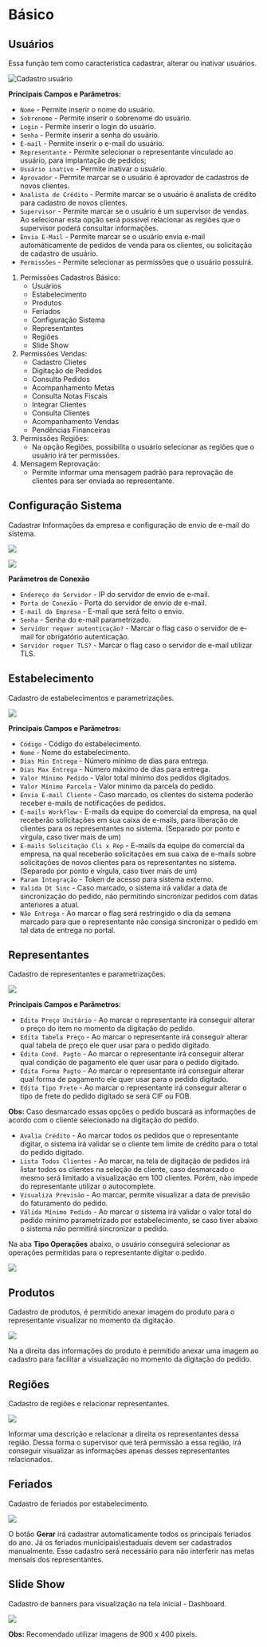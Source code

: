 # Básico

## Usuários

Essa função tem como caracteristica cadastrar, alterar ou inativar usuários.

![](./img/basico/img1.png "Cadastro usuário")

**Principais Campos e Parâmetros:**

* `Nome` - Permite inserir o nome do usuário.
* `Sobrenome` - Permite inserir o sobrenome do usuário.
* `Login` - Permite inserir o login do usuário.
* `Senha` - Permite inserir a senha do usuário.
* `E-mail` - Permite inserir o e-mail do usuário.
* `Representante` - Permite selecionar o representante vinculado ao usuário, para implantação de pedidos;
* `Usuário inativo` - Permite inativar o usuário.
* `Aprovador` - Permite marcar se o usuário é aprovador de cadastros de novos clientes.
* `Analista de Crédito` - Permite marcar se o usuário é analista de crédito para cadastro de novos clientes.
* `Supervisor` - Permite marcar se o usuário é um supervisor de vendas. Ao selecionar esta opção será possivel relacionar as regiões que o supervisor poderá consultar informações.
* `Envia E-Mail` - Permite marcar se o usuário envia e-mail automáticamente de pedidos de venda para os clientes, ou solicitação de cadastro de usuário.
* `Permissões` - Permite selecionar as permissões que o usuário possuirá. 

1. Permissões Cadastros Básico:
    - Usuários
    - Estabelecimento
    - Produtos
    - Feriados
    - Configuração Sistema
    - Representantes
    - Regiões
    - Slide Show
2. Permissões Vendas:
    - Cadastro Clietes
    - Digitação de Pedidos
    - Consulta Pedidos
    - Acompanhamento Metas
    - Consulta Notas Fiscais
    - Integrar Clientes
    - Consulta Clientes
    - Acompanhamento Vendas
    - Pendências Financeiras    
3. Permissões Regiões:
    - Na opção Regiões, possibilita o usuário selecionar as regiões que o usuário irá ter permissões.
4. Mensagem Reprovação:
    - Permite informar uma mensagem padrão para reprovação de clientes para ser enviada ao representante.

## Configuração Sistema

Cadastrar Informações da empresa e configuração de envio de e-mail do sistema.

![](./img/basico/img2.png)

![](./img/basico/img3.png)

**Parâmetros de Conexão**

* `Endereço do Servidor` - IP do servidor de envio de e-mail.
* `Porta de Conexão` - Porta do servidor de envio de e-mail.
* `E-mail da Empresa` - E-mail que será feito o envio. 
* `Senha` - Senha do e-mail parametrizado.
* `Servidor requer autenticação?` - Marcar o flag caso o servidor de e-mail for obrigatório autenticação.
* `Servidor requer TLS?` - Marcar o flag caso o servidor de e-mail utilizar TLS.

## Estabelecimento

Cadastro de estabelecimentos e parametrizações.

![](./img/basico/img4.png)

**Principais Campos e Parâmetros:**

* `Código` - Código do estabelecimento.
* `Nome` - Nome do estabelecimento.
* `Dias Min Entrega` - Número mínimo de dias para entrega.
* `Dias Max Entrega` - Número máximo de dias para entrega.
* `Valor Mínimo Pedido` - Valor total mínimo dos pedidos digitados.
* `Valor Mínimo Parcela` - Valor mínimo da parcela do pedido.
* `Envia E-mail Cliente` - Caso marcado, os clientes do sistema poderão receber e-mails de notificações de pedidos. 
* `E-mails Workflow` - E-mails da equipe do comercial da empresa, na qual receberão solicitações em sua caixa de e-mails, para liberação de clientes para os representantes no sistema. (Separado por ponto e vírgula, caso tiver mais de um)
* `E-mails Solicitação Cli x Rep` -  E-mails da equipe do comercial da empresa, na qual receberão solicitações em sua caixa de e-mails sobre solicitações de novos clientes para os representantes no sistema. (Separado por ponto e vírgula, caso tiver mais de um)
* `Param Integração` - Token de acesso para sistema externo. 
* `Valida Dt Sinc` - Caso marcado, o sistema irá validar a data de sincronização do pedido, não permitindo sincronizar pedidos com datas anteriores a atual.
* `Não Entrega` - Ao marcar o flag será restringido o dia da semana marcado para que o representante não consiga sincronizar o pedido em tal data de entrega no portal. 

## Representantes

Cadastro de representantes e parametrizações.

![](./img/basico/img5.png)

**Principais Campos e Parâmetros:**

* `Edita Preço Unitário` - Ao marcar o representante irá conseguir alterar o preço do item no momento da digitação do pedido.
* `Edita Tabela Preço` - Ao marcar o representante irá conseguir alterar qual tabela de preço ele quer usar para o pedido digitado.
* `Edita Cond. Pagto` - Ao marcar o representante irá conseguir alterar qual condição de pagamento ele quer usar para o pedido digitado.
* `Edita Forma Pagto` - Ao marcar o representante irá conseguir alterar qual forma de pagamento ele quer usar para o pedido digitado.
* `Edita Tipo Frete` - Ao marcar o representante irá conseguir alterar o tipo de frete do pedido digitado se será CIF ou FOB.

**Obs:** Caso desmarcado essas opções o pedido buscará as informações de acordo com o cliente selecionado na digitação do pedido.

* `Avalia Crédito` - Ao marcar todos os pedidos que o representante digitar, o sistema irá validar se o cliente tem limite de crédito para o total do pedido digitado.
* `Lista Todos Clientes` - Ao marcar, na tela de digitação de pedidos irá listar todos os clientes na seleção de cliente, caso desmarcado o mesmo será limitado a visualização em 100 clientes. Porém, não impede do representante utilizar o autocomplete.
* `Visualiza Previsão` - Ao marcar, permite visualizar a data de previsão do faturamento do pedido.
* `Válida Mínimo Pedido` - Ao marcar o sistema irá validar o valor total do pedido mínimo parametrizado por estabelecimento, se caso tiver abaixo o sistema não permitirá sincronizar o pedido. 

Na aba **Tipo Operações** abaixo, o usuário conseguirá selecionar as operações permitidas para o representante digitar o pedido.  

![](./img/basico/img6.png)

## Produtos

Cadastro de produtos, é permitido anexar imagem do produto para o representante visualizar no momento da digitação.

![](./img/basico/img7.png)

Na a direita das informações do produto é permitido anexar uma imagem ao cadastro para facilitar a visualização no momento da digitação do pedido. 

## Regiões

Cadastro de regiões e relacionar representantes.

![](./img/basico/img8.png)

Informar uma descrição e relacionar a direita os representantes dessa região. Dessa forma o supervisor que terá permissão a essa região, irá conseguir visualizar as informações apenas desses representantes relacionados. 

## Feriados

Cadastro de feriados por estabelecimento.

![](./img/basico/img9.png)

O botão **Gerar** irá cadastrar automaticamente todos os principais feriados do ano. Já os feriados municipais\estaduais devem ser cadastrados manualmente. Esse cadastro será necessário para não interferir nas metas mensais dos representantes.

## Slide Show 

Cadastro de banners para visualização na tela inicial - Dashboard.

![](./img/basico/img10.png)

**Obs:** Recomendado utilizar imagens de 900 x 400 pixels.